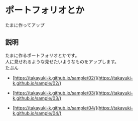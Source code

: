 # ポートフォリオとか
たまに作ってアップ  

## 説明
たまに作るポートフォリオとかです。  
人に見せれるような見せたいようなものをアップします。  
たぶん  


 - [https://takayuki-k.github.io/sample/02/](https://takayuki-k.github.io/sample/02/)  

 - [https://takayuki-k.github.io/sample/03/](https://takayuki-k.github.io/sample/03/)  

 - [https://takayuki-k.github.io/sample/04/](https://takayuki-k.github.io/sample/04/)  

